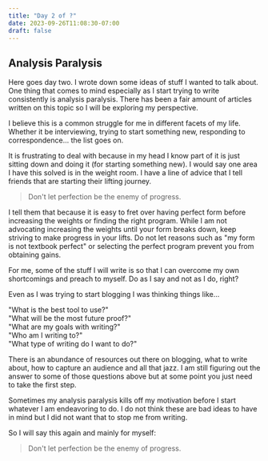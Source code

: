 ```yaml
---
title: "Day 2 of ?"
date: 2023-09-26T11:08:30-07:00
draft: false
---
```


## Analysis Paralysis
Here goes day two. I wrote down some ideas of stuff I wanted to talk about. One thing that comes to mind especially as I start trying to write consistently is analysis paralysis. There has been a fair amount of articles written on this topic so I will be exploring my perspective. 

I believe this is a common struggle for me in different facets of my life. Whether it be interviewing, trying to start something new, responding to correspondence... the list goes on.

It is frustrating to deal with because in my head I know part of it is just sitting down and doing it (for starting something new). I would say one area I have this solved is in the weight room. I have a line of advice that I tell friends that are starting their lifting journey. 

> Don't let perfection be the enemy of progress.

I tell them that because it is easy to fret over having perfect form before increasing the weights or finding the right program. While I am not advocating increasing the weights until your form breaks down, keep striving to make progress in your lifts. Do not let reasons such as "my form is not textbook perfect" or selecting the perfect program prevent you from obtaining gains.

For me, some of the stuff I will write is so that I can overcome my own shortcomings and preach to myself. Do as I say and not as I do, right?

Even as I was trying to start blogging I was thinking things like...

"What is the best tool to use?"\
"What will be the most future proof?"\
"What are my goals with writing?"\
"Who am I writing to?"\
"What type of writing do I want to do?"

There is an abundance of resources out there on blogging, what to write about, how to capture an audience and all that jazz. I am still figuring out the answer to some of those questions above but at some point you just need to take the first step. 

Sometimes my analysis paralysis kills off my motivation before I start whatever I am endeavoring to do. I do not think these are bad ideas to have in mind but I did not want that to stop me from writing. 

So I will say this again and mainly for myself:
> Don't let perfection be the enemy of progress.